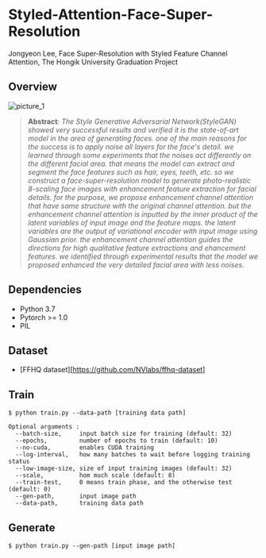 # Styled-Attention-Face-Super-Resolution
Jongyeon Lee, Face Super-Resolution with Styled Feature Channel Attention, The Hongik University Graduation Project 
## Overview
![picture_1](https://user-images.githubusercontent.com/36150943/82112414-ad2ce080-9787-11ea-8b7c-b99b84fa21ea.png)

> __Abstract__: _The Style Generative Adversarial Network(StyleGAN) showed very successful results and verified it is the state-of-art model in the area of generating faces. one of the main reasons for the success is to apply noise all layers for the face's detail. we learned through some experiments that the noises act differently on the different facial area. that means the model can extract and segment the face features such as hair, eyes, teeth, etc. so we construct a face-super-resolution model to generate photo-realistic 8-scaling face images with enhancement feature extraction for facial details. for the purpose, we propose enhancement channel attention that have same structure with the original channel attention. but the enhancement channel attention is inputted by the inner product of the latent variables of input image and the feature maps. the latent variables are the output of variational encoder with input image using Gaussian prior. the enhancement channel attention guides the directions for high qualitative feature extractions and ehancement features. we identified through experimental results that the model we proposed enhanced the very detailed facial area with less noises._

## Dependencies
* Python 3.7
* Pytorch >= 1.0
* PIL

## Dataset
* [FFHQ dataset][https://github.com/NVlabs/ffhq-dataset]

## Train
```
$ python train.py --data-path [training data path]

Optional arguments :
  --batch-size,     input batch size for training (default: 32)
  --epochs,         number of epochs to train (default: 10)
  --no-cuda,        enables CUDA training
  --log-interval,   how many batches to wait before logging training status
  --low-image-size, size of input training images (default: 32)
  --scale,          hom much scale (default: 8)
  --train-test,     0 means train phase, and the otherwise test (default: 0)
  --gen-path,       input image path
  --data-path,      training data path
```

## Generate
```
$ python train.py --gen-path [input image path]
```
